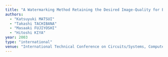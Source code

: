 ```yaml
---
title: "A Watermarking Method Retaining the Desired Image-Quality for Binary Sequences"
authors:
  - "Katsuyuki MATSUI"
  - "Takashi TACHIBANA"
  - "Masaaki FUJIYOSHI"
  - "Hitoshi KIYA"
year: 2003
type: "international"
venue: "International Technical Conference on Circuits/Systems, Computers and Communications, Vol. 1, pp. 112-115, Kangwon-do, Korea, 2003-07-07."
---
```

